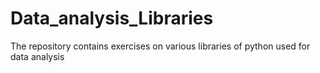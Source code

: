 # Data_analysis_Libraries
The repository contains exercises on various libraries of python used for data analysis
